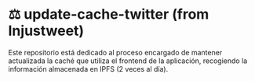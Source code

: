 # ⚖️ update-cache-twitter (from Injustweet)
Este repositorio está dedicado al proceso encargado de mantener actualizada la caché que utiliza el frontend de la aplicación, recogiendo la información almacenada en IPFS  (2 veces al día).
